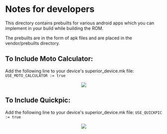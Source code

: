 Notes for developers
====================
This directory contains prebuilts for various android apps which you can implement in your build while building the ROM.

The prebuilts are in the form of apk files and are placed in the vendor/prebuilts directory.


To Include Moto Calculator:
--------------------------

Add the following line to your device's superior_device.mk file:
`
USE_MOTO_CALCULATOR := true
`
<p align="center">
<img src="https://user-images.githubusercontent.com/29405483/216300624-ee3ad401-c7be-490c-8c21-486435a5aa40.png" />
</p>


To Include Quickpic:
--------------------

Add the following line to your device's superior_device.mk file:
`
USE_QUICKPIC := true
`
<p align="center">
<img src="https://user-images.githubusercontent.com/29405483/217512230-d7c2da50-0580-421f-88a1-282b02f62067.png" />
</p>